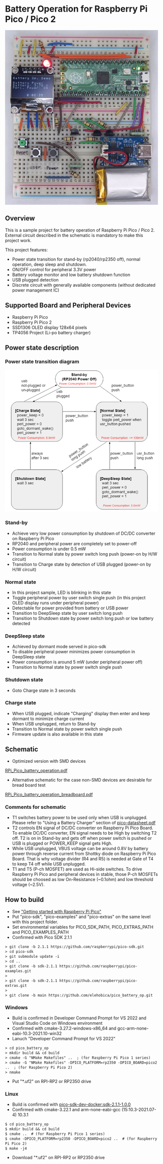 # Battery Operation for Raspberry Pi Pico / Pico 2
![Scene1](doc/pico_battery_operation_breadboard.jpg)

## Overview
This is a sample project for battery operation of Raspberry Pi Pico / Pico 2.<br>
External circuit described in the schematic is mandatory to make this project work.

This project features:
* Power state transition for stand-by (rp2040/rp2350 off), normal operation, deep sleep and shutdown.
* ON/OFF control for peripheral 3.3V power
* Battery voltage monitor and low battery shutdown function
* USB plugged detection
* Discrete circuit with generally available components (without dedicated power management IC)

## Supported Board and Peripheral Devices
* Raspberry Pi Pico
* Raspberry Pi Pico 2
* SSD1306 OLED display 128x64 pixels
* TP4056 Project (Li-po battery charger)

## Power state description
### Power state transition diagram
![power_state_diagram](doc/power_state_diagram.png)

### Stand-by
* Achieve very low power consumption by shutdown of DC/DC converter on Raspberry Pi Pico
* RP2040 and peripheral power are completely set to power-off
* Power consumption is under 0.5 mW
* Transition to Normal state by power switch long push (power-on by H/W circuit)
* Transition to Charge state by detection of USB plugged (power-on by H/W circuit)

### Normal state
* In this project sample, LED is blinking in this state
* Toggle peripheral power by user switch single push (in this project OLED display runs under peripheral power)
* Detectable for power provided from battery or USB power
* Transition to DeepSleep state by user switch long push
* Transition to Shutdown state by power switch long push or low battery detected

### DeepSleep state
* Achieved by dormant mode served in pico-sdk
* To disable peripheral power minimizes power consumption in DeepSleep state
* Power consumption is around 5 mW (under peripheral power off)
* Transition to Normal state by power switch single push

### Shutdown state
* Goto Charge state in 3 seconds

### Charge state
* When USB plugged, indicate "Charging" display then enter and keep dormant to minimize charge current
* When USB unplugged, return to Stand-by
* Transition to Normal state by power switch single push
* Firmware update is also available in this state

## Schematic
* Optimized version with SMD devices

[RPi_Pico_battery_operation.pdf](doc/RPi_Pico_battery_operation.pdf)

* Alternative schematic for the case non-SMD devices are desirable for bread board test

[RPi_Pico_battery_operation_breadboard.pdf](doc/RPi_Pico_battery_operation_breadboard.pdf)

### Comments for schematic
* T1 switches battery power to be used only when USB is unplugged. Please refer to "Using a Battery Charger" section of [pico-datasheet.pdf](https://datasheets.raspberrypi.org/pico/pico-datasheet.pdf)
* T2 controls EN signal of DC/DC converter on Raspberry Pi Pico Board. To enable DC/DC converter, EN signal needs to be High by switching T2 off.
  T2 is on in Stand-by and gets off when power switch is pushed or USB is plugged or POWER_KEEP signal gets High.
* While USB unplugged, VBUS voltage can be around 0.8V by battery power through reverse current from Shottky diode on Raspberry Pi Pico Board.
  That is why voltage divider (R4 and R5) is needed at Gate of T4 to keep T4 off while USB unplugged.
* T1 and T5 (P-ch MOSFET) are used as Hi-side switches. To drive Raspberry Pi Pico and peripheral devices in stable, those P-ch MOSFETs should be choosed as low On-Resistance (~0.1ohm) and low threshold voltage (~2.5V).

## How to build
* See ["Getting started with Raspberry Pi Pico"](https://datasheets.raspberrypi.org/pico/getting-started-with-pico.pdf)
* Put "pico-sdk", "pico-examples" and "pico-extras" on the same level with this project folder.
* Set environmental variables for PICO_SDK_PATH, PICO_EXTRAS_PATH and PICO_EXAMPLES_PATH
* Confirmed with Pico SDK 2.1.1
```
> git clone -b 2.1.1 https://github.com/raspberrypi/pico-sdk.git
> cd pico-sdk
> git submodule update -i
> cd ..
> git clone -b sdk-2.1.1 https://github.com/raspberrypi/pico-examples.git
>
> git clone -b sdk-2.1.1 https://github.com/raspberrypi/pico-extras.git
> 
> git clone -b main https://github.com/elehobica/pico_battery_op.git
```
### Windows
* Build is confirmed in Developer Command Prompt for VS 2022 and Visual Studio Code on Windows environment
* Confirmed with cmake-3.27.2-windows-x86_64 and gcc-arm-none-eabi-10.3-2021.10-win32
* Lanuch "Developer Command Prompt for VS 2022"
```
> cd pico_battery_op
> mkdir build && cd build
> cmake -G "NMake Makefiles" ..  ; (for Raspberry Pi Pico 1 series)
> cmake -G "NMake Makefiles" -DPICO_PLATFORM=rp2350 -DPICO_BOARD=pico2 ..  ; (for Raspberry Pi Pico 2)
> nmake
```
* Put "*.uf2" on RPI-RP2 or RP2350 drive
### Linux
* Build is confirmed with [pico-sdk-dev-docker:sdk-2.1.1-1.0.0]( https://hub.docker.com/r/elehobica/pico-sdk-dev-docker)
* Confirmed with cmake-3.22.1 and arm-none-eabi-gcc (15:10.3-2021.07-4) 10.3.1
```
$ cd pico_battery_op
$ mkdir build && cd build
$ cmake ..  # (for Raspberry Pi Pico 1 series)
$ cmake -DPICO_PLATFORM=rp2350 -DPICO_BOARD=pico2 ..  # (for Raspberry Pi Pico 2)
$ make -j4
```
* Download "*.uf2" on RPI-RP2 or RP2350 drive
